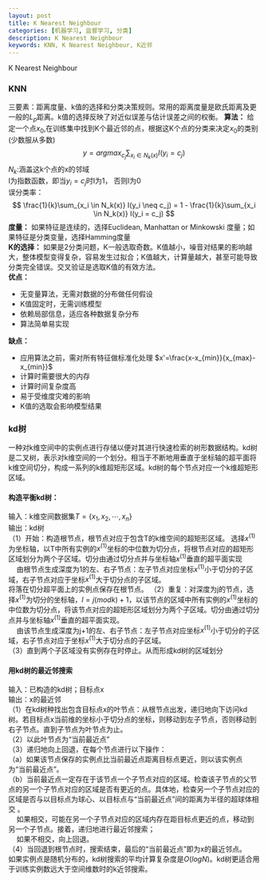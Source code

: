 ```yaml
---
layout: post
title: K Nearest Neighbour
categories: [机器学习, 监督学习, 分类]
description: K Nearest Neighbour
keywords: KNN, K Nearest Neighbour, K近邻
---
```

K Nearest Neighbour

### KNN
三要素：距离度量、k值的选择和分类决策规则。常用的距离度量是欧氏距离及更一般的$L_p$距离。k值的选择反映了对近似误差与估计误差之间的权衡。
**算法：** 给定一个点$x_0$,在训练集中找到K个最近邻的点，根据这K个点的分类来决定$x_0$的类别(少数服从多数) 
$$ y = argmax_{c_j} \sum_{x_i \in N_k(x)} I(y_i = c_j)$$ 
$N_k$:涵盖这k个点的x的邻域  
I为指数函数，即当$y_i = c_j$时I为1， 否则I为0  
误分类率：  
$$ \frac{1}{k}\sum_{x_i \in N_k(x)} I(y_i \neq c_j) = 1 - \frac{1}{k}\sum_{x_i \in N_k(x)} I(y_i = c_j) $$
**度量：** 如果特征是连续的，选择Euclidean, Manhattan or Minkowski 度量；如果特征是分类变量，选择Hamming度量  
**K的选择：** 如果是2分类问题，K一般选取奇数。K值越小，噪音对结果的影响越大，整体模型变得复杂，容易发生过拟合；K值越大，计算量越大，甚至可能导致分类完全错误。交叉验证是选取K值的有效方法。  
**优点：**
* 无变量算法，无需对数据的分布做任何假设
* K值固定时，无需训练模型
* 依赖局部信息，适应各种数据复杂分布
* 算法简单易实现

**缺点：** 
* 应用算法之前，需对所有特征做标准化处理 $x'=\frac{x-x_{min}}{x_{max}-x_{min}}$
* 计算时需要很大的内存
* 计算时间复杂度高
* 易于受维度灾难的影响
* K值的选取会影响模型结果

### kd树
一种对k维空间中的实例点进行存储以便对其进行快速检索的树形数据结构。kd树是二叉树，表示对k维空间的一个划分。相当于不断地用垂直于坐标轴的超平面将k维空间切分，构成一系列的k维超矩形区域。kd树的每个节点对应一个k维超矩形区域。  
#### 构造平衡kd树： 
输入：k维空间数据集$T=\{x_1, x_2, \cdots, x_n\}$  
输出：kd树  
（1）开始：构造根节点，根节点对应于包含T的k维空间的超矩形区域。 
选择$x^{(1)}$为坐标轴，以T中所有实例的$x^{(1)}$坐标的中位数为切分点，将根节点对应的超矩形区域划分为两个子区域。切分由通过切分点并与坐标轴$x^{(1)}$垂直的超平面实现  
$\quad$由根节点生成深度为1的左、右子节点：左子节点对应坐标$x^{(1)}$小于切分的子区域，右子节点对应于坐标$x^{(1)}$大于切分点的子区域。  
  将落在切分超平面上的实例点保存在根节点。
（2）重复：对深度为j的节点，选择$x^{(1)}$为切分的坐标轴，$l=j(modk)+1$，以该节点的区域中所有实例的$x^{(1)}$坐标的中位数为切分点，将该节点对应的超矩形区域划分为两个子区域。切分由通过切分点并与坐标轴$x^{(1)}$垂直的超平面实现。  
$\quad$由该节点生成深度为j+1的左、右子节点：左子节点对应坐标$x^{(1)}$小于切分的子区域，右子节点对应于坐标$x^{(1)}$大于切分点的子区域。  
（3）直到两个子区域没有实例存在时停止。从而形成kd树的区域划分  

#### 用kd树的最近邻搜索
输入：已构造的kd树；目标点x  
输出：x的最近邻  
（1）在kd树种找出包含目标点x的叶节点：从根节点出发，递归地向下访问kd树。若目标点x当前维的坐标小于切分点的坐标，则移动到左子节点，否则移动到右子节点。直到子节点为叶节点为止。  
（2）以此叶节点为“当前最近点”  
（3）递归地向上回退，在每个节点进行以下操作：  
（a）如果该节点保存的实例点比当前最近点距离目标点更近，则以该实例点为“当前最近点”。  
（b）当前最近点一定存在于该节点一个子节点对应的区域。检查该子节点的父节点的另一个子节点对应的区域是否有更近的点。具体地，检查另一个子节点对应的区域是否与以目标点为球心、以目标点与“当前最近点”间的距离为半径的超球体相交 。  
 $\quad$如果相交，可能在另一个子节点对应的区域内存在距目标点更近的点，移动到另一个子节点。接着，递归地进行最近邻搜索；  
$\quad$如果不相交，向上回退。  
（4）当回退到根节点时，搜索结束，最后的“当前最近点”即为x的最近邻点。  
如果实例点是随机分布的，kd树搜索的平均计算复杂度是$O(logN)$。kd树更适合用于训练实例数远大于空间维数时的k近邻搜索。
